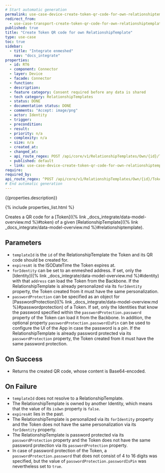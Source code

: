 ```yaml
---
# Start automatic generation
permalink: use-case-device-create-token-qr-code-for-own-relationshiptemplate
redirect_from:
  - use-case-transport-create-token-qr-code-for-own-relationshiptemplate
published: true
title: "Create Token QR code for own RelationshipTemplate"
type: use-case
toc: true
sidebar:
  - title: "Integrate enmeshed"
    nav: "docs_integrate"
properties:
  - id: RT6
  - component: Connector
  - layer: Device
  - facade: Connector
  - function:
  - description:
  - feature category: Consent required before any data is shared
  - tech category: RelationshipTemplates
  - status: DONE
  - documentation status: DONE
  - comments: "Accept: image/png"
  - actor: Identity
  - trigger:
  - precondition:
  - result:
  - priority: n/a
  - complexity: n/a
  - size: n/a
  - created_at:
  - changed_at:
  - api_route_regex: POST /api/core/v1/RelationshipTemplates/Own/{id}/Token
  - published: default
  - link: use-case-device-create-token-qr-code-for-own-relationshiptemplate
require:
required_by:
api_route_regex: ^POST /api/core/v1/RelationshipTemplates/Own/{id}/Token$
# End automatic generation
---
```


{{properties.description}}

{% include properties_list.html %}

Creates a QR code for a [Token]({% link _docs_integrate/data-model-overview.md %}#token) of a given [RelationshipTemplate]({% link _docs_integrate/data-model-overview.md %}#relationshiptemplate).

## Parameters

- `templateId` is the `id` of the RelationshipTemplate the Token and its QR code should be created for.
- `expiresAt` is the ISODateTime the Token expires at.
- `forIdentity` can be set to an enmeshed address. If set, only the [Identity]({% link _docs_integrate/data-model-overview.md %}#identity) with that `address` can load the Token from the Backbone. If the RelationshipTemplate is already personalized via its `forIdentity` property, the Token created from it must have the same personalization.
- `passwordProtection` can be specified as an object for [PasswordProtection]({% link _docs_integrate/data-model-overview.md %}#passwordprotection) of a Token. If set, only the Identities that know the password specified within the `passwordProtection.password` property of the Token can load it from the Backbone. In addition, the optional property `passwordProtection.passwordIsPin` can be used to configure the UI of the App in case the password is a pin. If the RelationshipTemplate is already password protected via its `passwordProtection` property, the Token created from it must have the same password protection.

## On Success

- Returns the created QR code, whose content is Base64-encoded.

## On Failure

- `templateId` does not resolve to a RelationshipTemplate.
- The RelationshipTemplate is owned by another Identity, which means that the value of its `isOwn` property is `false`.
- `expiresAt` lies in the past.
- The RelationshipTemplate is personalized via its `forIdentity` property and the Token does not have the same personalization via its `forIdentity` property.
- The RelationshipTemplate is password protected via its `passwordProtection` property and the Token does not have the same password protection via its `passwordProtection` property.
- In case of password protection of the Token, a `passwordProtection.password` that does not consist of 4 to 16 digits was specified, but the value of `passwordProtection.passwordIsPin` was nevertheless set to `true`.
